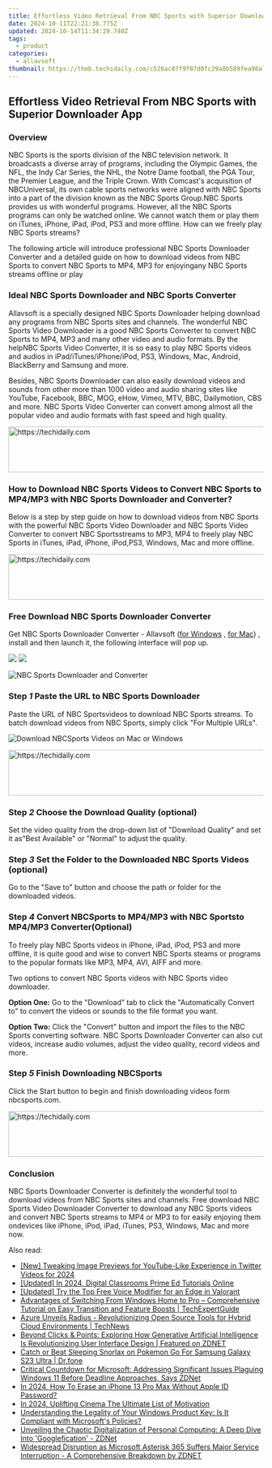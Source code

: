 ```yaml
---
title: Effortless Video Retrieval From NBC Sports with Superior Downloader App
date: 2024-10-11T22:21:38.775Z
updated: 2024-10-14T11:34:29.740Z
tags:
  - product
categories:
  - allavsoft
thumbnail: https://thmb.techidaily.com/c526ac87f9f87d0fc29a8b589fea98a72d504302296a8e604ba200e55b8a3fda.jpg
---
```


## Effortless Video Retrieval From NBC Sports with Superior Downloader App

### Overview

NBC Sports is the sports division of the NBC television network. It broadcasts a diverse array of programs, including the Olympic Games, the NFL, the Indy Car Series, the NHL, the Notre Dame football, the PGA Tour, the Premier League, and the Triple Crown. With Comcast's acquisition of NBCUniversal, its own cable sports networks were aligned with NBC Sports into a part of the division known as the NBC Sports Group.NBC Sports provides us with wonderful programs. However, all the NBC Sports programs can only be watched online. We cannot watch them or play them on iTunes, iPhone, iPad, iPod, PS3 and more offline. How can we freely play NBC Sports streams?

The following article will introduce professional NBC Sports Downloader Converter and a detailed guide on how to download videos from NBC Sports to convert NBC Sports to MP4, MP3 for enjoyingany NBC Sports streams offline or play

### Ideal NBC Sports Downloader and NBC Sports Converter

Allavsoft is a specially designed NBC Sports Downloader helping download any programs from NBC Sports sites and channels. The wonderful NBC Sports Video Downloader is a good NBC Sports Converter to convert NBC Sports to MP4, MP3 and many other video and audio formats. By the helpNBC Sports Video Converter, it is so easy to play NBC Sports videos and audios in iPad/iTunes/iPhone/iPod, PS3, Windows, Mac, Android, BlackBerry and Samsung and more.

Besides, NBC Sports Downloader can also easily download videos and sounds from other more than 1000 video and audio sharing sites like YouTube, Facebook, BBC, MOG, eHow, Vimeo, MTV, BBC, Dailymotion, CBS and more. NBC Sports Video Converter can convert among almost all the popular video and audio formats with fast speed and high quality.

<!-- affiliate ads begin -->
<a href="https://unicoeye.pxf.io/c/5597632/2134240/18498" target="_top" id="2134240">
  <img src="//a.impactradius-go.com/display-ad/18498-2134240" border="0" alt="https://techidaily.com" width="540" height="90"/>
</a>
<img height="0" width="0" src="https://unicoeye.pxf.io/i/5597632/2134240/18498" style="position:absolute;visibility:hidden;" border="0" />
<!-- affiliate ads end -->

### How to Download NBC Sports Videos to Convert NBC Sports to MP4/MP3 with NBC Sports Downloader and Converter?

Below is a step by step guide on how to download videos from NBC Sports with the powerful NBC Sports Video Downloader and NBC Sports Video Converter to convert NBC Sportsstreams to MP3, MP4 to freely play NBC Sports in iTunes, iPad, iPhone, iPod,PS3, Windows, Mac and more offline.

<!-- affiliate ads begin -->
<a href="https://bluetties.sjv.io/c/5597632/2141687/17094" target="_top" id="2141687">
  <img src="//a.impactradius-go.com/display-ad/17094-2141687" border="0" alt="https://techidaily.com" width="728" height="90"/>
</a>
<img height="0" width="0" src="https://bluetties.sjv.io/i/5597632/2141687/17094" style="position:absolute;visibility:hidden;" border="0" />
<!-- affiliate ads end -->

### Free Download NBC Sports Downloader Converter

Get NBC Sports Downloader Converter - Allavsoft ([for Windows](https://tools.techidaily.com/allavsoft/products/) , [for Mac](https://tools.techidaily.com/allavsoft/products/)) , install and then launch it, the following interface will pop up.

[![](https://www.allavsoft.com/how-to/../images/how-to/free-download-win.jpg)](https://tools.techidaily.com/allavsoft/products/) [![](https://www.allavsoft.com/how-to/../images/how-to/free-download-mac.jpg)](https://tools.techidaily.com/allavsoft/products/)

![NBC Sports Downloader and Converter](https://www.allavsoft.com/how-to/../images/allavsoft/screen-shot-600.jpg)

### Step _1_ Paste the URL to NBC Sports Downloader

Paste the URL of NBC Sportsvideos to download NBC Sports streams. To batch download videos from NBC Sports, simply click "For Multiple URLs".

![Download NBCSports Videos on Mac or Windows](https://www.allavsoft.com/how-to/../images/how-to/download-nbcsports-videos-with-nbcsports-downloader-converter/download-nbcsports-videos.jpg)

<!-- affiliate ads begin -->
<a href="https://imp.i357552.net/c/5597632/1001446/11832" target="_top" id="1001446">
  <img src="//a.impactradius-go.com/display-ad/11832-1001446" border="0" alt="https://techidaily.com" width="728" height="90"/>
</a>
<img height="0" width="0" src="https://imp.i357552.net/i/5597632/1001446/11832" style="position:absolute;visibility:hidden;" border="0" />
<!-- affiliate ads end -->

### Step _2_ Choose the Download Quality (optional)

Set the video quality from the drop-down list of "Download Quality" and set it as"Best Available" or "Normal" to adjust the quality.

### Step _3_ Set the Folder to the Downloaded NBC Sports Videos (optional)

Go to the "Save to" button and choose the path or folder for the downloaded videos.

### Step _4_ Convert NBCSports to MP4/MP3 with NBC Sportsto MP4/MP3 Converter(Optional)

To freely play NBC Sports videos in iPhone, iPad, iPod, PS3 and more offline, it is quite good and wise to convert NBC Sports steams or programs to the popular formats like MP3, MP4, AVI, AIFF and more.

Two options to convert NBC Sports videos with NBC Sports video downloader.

**Option One:** Go to the "Download" tab to click the "Automatically Convert to" to convert the videos or sounds to the file format you want.

**Option Two:** Click the "Convert" button and import the files to the NBC Sports converting software. NBC Sports Downloader Converter can also cut videos, increase audio volumes, adjust the video quality, record videos and more.

### Step _5_ Finish Downloading NBCSports

Click the Start button to begin and finish downloading videos form nbcsports.com.

<!-- affiliate ads begin -->
<a href="https://imp.i357552.net/c/5597632/947746/11832" target="_top" id="947746">
  <img src="//a.impactradius-go.com/display-ad/11832-947746" border="0" alt="https://techidaily.com" width="728" height="90"/>
</a>
<img height="0" width="0" src="https://imp.i357552.net/i/5597632/947746/11832" style="position:absolute;visibility:hidden;" border="0" />
<!-- affiliate ads end -->

### Conclusion

NBC Sports Downloader Converter is definitely the wonderful tool to download videos from NBC Sports sites and channels. Free download NBC Sports Video Downloader Converter to download any NBC Sports videos and convert NBC Sports streams to MP4 or MP3 to for easily enjoying them ondevices like iPhone, iPod, iPad, iTunes, PS3, Windows, Mac and more now.

<ins class="adsbygoogle"
     style="display:block"
     data-ad-format="autorelaxed"
     data-ad-client="ca-pub-7571918770474297"
     data-ad-slot="1223367746"></ins>

<ins class="adsbygoogle"
     style="display:block"
     data-ad-client="ca-pub-7571918770474297"
     data-ad-slot="8358498916"
     data-ad-format="auto"
     data-full-width-responsive="true"></ins>

<span class="atpl-alsoreadstyle">Also read:</span>
<div><ul>
<li><a href="https://twitter-clips.techidaily.com/new-tweaking-image-previews-for-youtube-like-experience-in-twitter-videos-for-2024/"><u>[New] Tweaking Image Previews for YouTube-Like Experience in Twitter Videos for 2024</u></a></li>
<li><a href="https://facebook-video-footage.techidaily.com/updated-in-2024-digital-classrooms-prime-ed-tutorials-online/"><u>[Updated] In 2024, Digital Classrooms Prime Ed Tutorials Online</u></a></li>
<li><a href="https://some-guidance.techidaily.com/updated-try-the-top-free-voice-modifier-for-an-edge-in-valorant/"><u>[Updated] Try the Top Free Voice Modifier for an Edge in Valorant</u></a></li>
<li><a href="https://win-tips.techidaily.com/advantages-of-switching-from-windows-home-to-pro-comprehensive-tutorial-on-easy-transition-and-feature-boosts-techexpertguide/"><u>Advantages of Switching From Windows Home to Pro – Comprehensive Tutorial on Easy Transition and Feature Boosts | TechExpertGuide</u></a></li>
<li><a href="https://win-tips.techidaily.com/azure-unveils-radius-revolutionizing-open-source-tools-for-hybrid-cloud-environments-technews/"><u>Azure Unveils Radius - Revolutionizing Open Source Tools for Hybrid Cloud Environments | TechNews</u></a></li>
<li><a href="https://app-tips.techidaily.com/beyond-clicks-and-points-exploring-how-generative-artificial-intelligence-is-revolutionizing-user-interface-design-featured-on-zdnet/"><u>Beyond Clicks & Points: Exploring How Generative Artificial Intelligence Is Revolutionizing User Interface Design | Featured on ZDNET</u></a></li>
<li><a href="https://change-location.techidaily.com/catch-or-beat-sleeping-snorlax-on-pokemon-go-for-samsung-galaxy-s23-ultra-drfone-by-drfone-virtual-android/"><u>Catch or Beat Sleeping Snorlax on Pokemon Go For Samsung Galaxy S23 Ultra | Dr.fone</u></a></li>
<li><a href="https://win-tips.techidaily.com/critical-countdown-for-microsoft-addressing-significant-issues-plaguing-windows-11-before-deadline-approaches-says-zdnet/"><u>Critical Countdown for Microsoft: Addressing Significant Issues Plaguing Windows 11 Before Deadline Approaches, Says ZDNet</u></a></li>
<li><a href="https://apple-account.techidaily.com/in-2024-how-to-erase-an-iphone-13-pro-max-without-apple-id-password-by-drfone-ios/"><u>In 2024, How To Erase an iPhone 13 Pro Max Without Apple ID Password?</u></a></li>
<li><a href="https://some-guidance.techidaily.com/in-2024-uplifting-cinema-the-ultimate-list-of-motivation/"><u>In 2024, Uplifting Cinema The Ultimate List of Motivation</u></a></li>
<li><a href="https://win-tips.techidaily.com/understanding-the-legality-of-your-windows-product-key-is-it-compliant-with-microsofts-policies/"><u>Understanding the Legality of Your Windows Product Key: Is It Compliant with Microsoft's Policies?</u></a></li>
<li><a href="https://win-tips.techidaily.com/unveiling-the-chaotic-digitalization-of-personal-computing-a-deep-dive-into-googlefication-zdnet/"><u>Unveiling the Chaotic Digitalization of Personal Computing: A Deep Dive Into 'Googlefication' - ZDNet</u></a></li>
<li><a href="https://win-tips.techidaily.com/widespread-disruption-as-microsoft-asterisk-365-suffers-major-service-interruption-a-comprehensive-breakdown-by-zdnet/"><u>Widespread Disruption as Microsoft Asterisk 365 Suffers Major Service Interruption - A Comprehensive Breakdown by ZDNET</u></a></li>
</ul></div>

